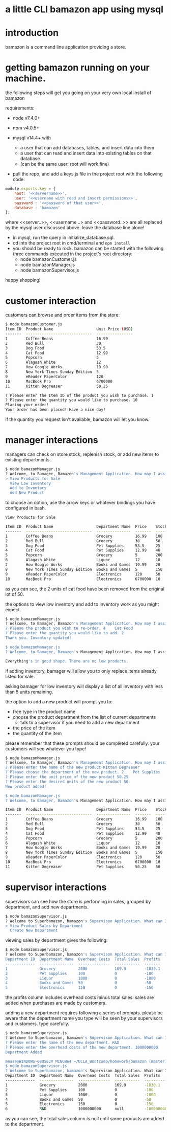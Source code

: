 # a little CLI bamazon app using mysql

# introduction

bamazon is a command line application providing a store. 

# getting bamazon running on your machine.

the following steps will get you going on your very own local install of bamazon

requirements:
* node v7.4.0+
* npm v4.0.5+
* mysql v14.4+ with 
  * a user that can add databases, tables, and insert data into them
  * a user that can read and insert data into existing tables on that database 
  * (can be the same user; root will work fine)

* pull the repo, and add a keys.js file in the project root with the following code:

```javascript
module.exports.key = {
    host: '<<servername>>',
    user: '<<username with read and insert permissions>>',
    password : '<<password of that user>>',
    database : 'bamazon'
};
```
where <<server..>>, <<username ..> and <<password..>> are all replaced by the mysql user discussed above. leave the database line alone!

* in mysql, run the query in initialize_database.sql.
* cd into the project root in cmd/terminal and ```npm install```
* you should be ready to rock. bamazon can be started with the following three commands executed in the project's root directory:
  * node bamazonCustomer.js
  * node bamazonManager.js
  * node bamazonSupervisor.js

happy shopping!

# customer interaction

customers can browse and order items from the store:
```bash
$ node bamazonCustomer.js
Item ID  Product Name                   Unit Price (USD)
-------  -----------------------------  ----------------
1        Coffee Beans                   16.99
2        Red Bull                       30
3        Dog Food                       53.5
4        Cat Food                       12.99
5        Popcorn                        5
6        Alagash White                  12
7        How Google Works               19.99
8        New York Times Sunday Edition  5
9        eReader PaperColor             120
10       MacBook Pro                    6700000
11       Kitten Degreaser               50.25

? Please enter the Item ID of the product you wish to purchase. 1
? Please enter the quantity you would like to purchase. 10
Placing your order!
Your order has been placed! Have a nice day!
```

if the quantity you request isn't available, bamazon will let you know.

# manager interactions

managers can check on store stock, replenish stock, or add new items to existing departments.

```bash
$ node bamazonManager.js
? Welcome, to Bamager, Bamazon's Management Application. How may I assist you? (Use arrow keys)
> View Products for Sale
  View Low Inventory
  Add to Inventory
  Add New Product
```

to choose an option, use the arrow keys or whatever bindings you have configured in bash.

```bash
View Products for Sale

Item ID  Product Name                   Department Name  Price    Stock Quantity
-------  -----------------------------  ---------------  -------  --------------
1        Coffee Beans                   Grocery          16.99    100
2        Red Bull                       Grocery          30       50
3        Dog Food                       Pet Supplies     53.5     25
4        Cat Food                       Pet Supplies     12.99    48
5        Popcorn                        Grocery          5        200
6        Alagash White                  Liquor           12       10
7        How Google Works               Books and Games  19.99    20
8        New York Times Sunday Edition  Books and Games  5        150
9        eReader PaperColor             Electronics      120      50
10       MacBook Pro                    Electronics      6700000  10
```

as you can see, the 2 units of cat food have been removed from the original lot of 50.

the options to view low inventory and add to inventory work as you might expect.

```bash
$ node bamazonManager.js
? Welcome, to Bamager, Bamazon's Management Application. How may I assist you? Add to Inventory
? Please the product you wish to re-order. 4    Cat Food
? Please enter the quantity you would like to add. 2
Thank you. Inventory updated!

$ node bamazonManager.js
? Welcome, to Bamager, Bamazon's Management Application. How may I assist you? View Low Inventory

Everything's in good shape. There are no low products.
```
if adding inventory, bamager will allow you to only replace items already listed for sale.

asking bamager for low inventory will display a list of all inventory with less than 5 units remaining.

the option to add a new product will prompt you to:
* free type in the product name
* choose the product department from the list of current departments
  * talk to a supervisor if you need to add a new department
* the price of the item
* the quantity of the item

please remember that these prompts should be completed carefully. your customers will see whatever you type!

```bash
$ node bamazonManager.js
? Welcome, to Bamager, Bamazon's Management Application. How may I assist you? Add New Product
? Please enter the name of the new product Kitten Degreaser
? Please choose the department of the new product. 2    Pet Supplies
? Please enter the unit price of the new product 50.25
? Please enter the desired units of the new product 50
New product added!

$ node bamazonManager.js
? Welcome, to Bamager, Bamazon's Management Application. How may I assist you? View Products for Sale

Item ID  Product Name                   Department Name  Price    Stock Quantity
-------  -----------------------------  ---------------  -------  --------------
1        Coffee Beans                   Grocery          16.99    100
2        Red Bull                       Grocery          30       50
3        Dog Food                       Pet Supplies     53.5     25
4        Cat Food                       Pet Supplies     12.99    48
5        Popcorn                        Grocery          5        200
6        Alagash White                  Liquor           12       10
7        How Google Works               Books and Games  19.99    20
8        New York Times Sunday Edition  Books and Games  5        150
9        eReader PaperColor             Electronics      120      50
10       MacBook Pro                    Electronics      6700000  10
11       Kitten Degreaser               Pet Supplies     50.25    50
```
# supervisor interactions

supervisors can see how the store is performing in sales, grouped by department, and add new departments.

```bash
$ node bamazonSupervisor.js
? Welcome to Superbamazon, bamazon's Supervison Application. What can I help you with today? (Use arrow keys)
> View Product Sales by Department
  Create New Department
```

viewing sales by department gives the following:

```bash
$ node bamazonSupervisor.js
? Welcome to Superbamazon, bamazon's Supervison Application. What can I help you with today? View Product Sales by Department
Department ID  Department Name  Overhead Costs  Total Sales  Profits
-------------  ---------------  --------------  -----------  -------
1              Grocery          2000            169.9        -1830.1
2              Pet Supplies     100             0            -100
3              Liquor           1000            0            -1000
4              Books and Games  50              0            -50
5              Electronics      150             0            -150
```
the profits column includes overhead costs minus total sales. sales are added when purchases are made by customers.

adding a new department requires following a series of prompts. please be aware that the department name you type will be seen by your supervisors and customers. type carefully.

```bash
$ node bamazonSupervisor.js
? Welcome to Superbamazon, bamazon's Supervison Application. What can I help you with today? Create New Department
? Please enter the name of the new department. R&D
? Please enter the overhead costs of the new department. 1000000000
Department Added

messe@WINDOWS-08Q5E2V MINGW64 ~/UCLA_Bootcamp/homework/bamazon (master)
$ node bamazonSupervisor.js
? Welcome to Superbamazon, bamazon's Supervison Application. What can I help you with today? View Product Sales by Department
Department ID  Department Name  Overhead Costs  Total Sales  Profits
-------------  ---------------  --------------  -----------  -----------
1              Grocery          2000            169.9        -1830.1
2              Pet Supplies     100             0            -100
3              Liquor           1000            0            -1000
4              Books and Games  50              0            -50
5              Electronics      150             0            -150
6              R&D              1000000000      null         -1000000000
```

as you can see, the total sales column is null until some products are added to the department. 



  

